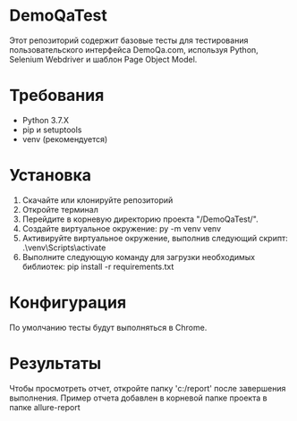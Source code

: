 # DemoQaTest
Этот репозиторий содержит базовые тесты для тестирования пользовательского интерфейса DemoQa.com, используя Python, Selenium Webdriver и шаблон Page Object Model.

# Требования
* Python 3.7.X
* pip и setuptools
* venv (рекомендуется)

# Установка
1. Скачайте или клонируйте репозиторий
2. Откройте терминал
3. Перейдите в корневую директорию проекта "/DemoQaTest/".
4. Создайте виртуальное окружение: py -m venv venv
5. Активируйте виртуальное окружение, выполнив следующий скрипт: .\venv\Scripts\activate
6. Выполните следующую команду для загрузки необходимых библиотек: pip install -r requirements.txt

# Конфигурация
По умолчанию тесты будут выполняться в Chrome.

# Результаты
Чтобы просмотреть отчет, откройте папку 'c:/report' после завершения выполнения.
Пример отчета добавлен в корневой папке проекта в папке allure-report